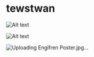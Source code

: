 # tewstwan

<img src="PosterEngifren.jpg" alt="Alt text" title="Optional title">

![Alt text](/PosterEngifren.jpg "Optional title")

![Uploading Engifren Poster.jpg…]()
